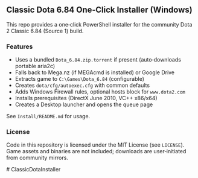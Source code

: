 ## Classic Dota 6.84 One‑Click Installer (Windows)

This repo provides a one‑click PowerShell installer for the community Dota 2 Classic 6.84 (Source 1) build.

### Features
- Uses a bundled `Dota_6.84.zip.torrent` if present (auto‑downloads portable aria2c)
- Falls back to Mega.nz (if MEGAcmd is installed) or Google Drive
- Extracts game to `C:\Games\Dota_6.84` (configurable)
- Creates `dota/cfg/autoexec.cfg` with common defaults
- Adds Windows Firewall rules, optional hosts block for `www.dota2.com`
- Installs prerequisites (DirectX June 2010, VC++ x86/x64)
- Creates a Desktop launcher and opens the queue page

See `Install/README.md` for usage.

### License
Code in this repository is licensed under the MIT License (see `LICENSE`). Game assets and binaries are not included; downloads are user‑initiated from community mirrors.


#   C l a s s i c D o t a I n s t a l l e r  
 